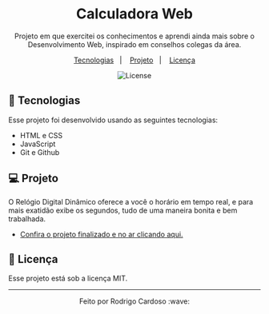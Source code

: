 <h1 align="center"> Calculadora Web </h1>

<p align="center">
Projeto em que exercitei os conhecimentos e aprendi ainda mais sobre o Desenvolvimento Web, inspirado em conselhos colegas da área. <br/>
</p>

<p align="center">
  <a href="#-tecnologias">Tecnologias</a>&nbsp;&nbsp;&nbsp;|&nbsp;&nbsp;&nbsp;
  <a href="#-projeto">Projeto</a>&nbsp;&nbsp;&nbsp;|&nbsp;&nbsp;&nbsp;
  <a href="#memo-licença">Licença</a>
</p>

<p align="center">
  <img alt="License" src="https://img.shields.io/static/v1?label=license&message=MIT&color=49AA26&labelColor=000000">
</p>

## 🚀 Tecnologias

Esse projeto foi desenvolvido usando as seguintes tecnologias:

- HTML e CSS
- JavaScript
- Git e Github

## 💻 Projeto

O Relógio Digital Dinâmico oferece a você o horário em tempo real, e para mais exatidão exibe os segundos, tudo de uma maneira bonita e bem trabalhada.

- [Confira o projeto finalizado e no ar clicando aqui.](https://elaborate-narwhal-1f6bfd.netlify.app)

## :memo: Licença

Esse projeto está sob a licença MIT.


---

<p align="center">Feito por Rodrigo Cardoso :wave:</p>
